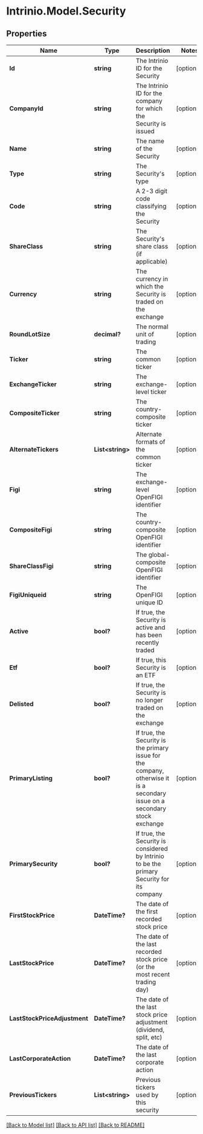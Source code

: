 # Intrinio.Model.Security
## Properties

Name | Type | Description | Notes
------------ | ------------- | ------------- | -------------
**Id** | **string** | The Intrinio ID for the Security | [optional] 
**CompanyId** | **string** | The Intrinio ID for the company for which the Security is issued | [optional] 
**Name** | **string** | The name of the Security | [optional] 
**Type** | **string** | The Security&#39;s type | [optional] 
**Code** | **string** | A 2-3 digit code classifying the Security | [optional] 
**ShareClass** | **string** | The Security&#39;s share class (if applicable) | [optional] 
**Currency** | **string** | The currency in which the Security is traded on the exchange | [optional] 
**RoundLotSize** | **decimal?** | The normal unit of trading | [optional] 
**Ticker** | **string** | The common ticker | [optional] 
**ExchangeTicker** | **string** | The exchange-level ticker | [optional] 
**CompositeTicker** | **string** | The country-composite ticker | [optional] 
**AlternateTickers** | **List&lt;string&gt;** | Alternate formats of the common ticker | [optional] 
**Figi** | **string** | The exchange-level OpenFIGI identifier | [optional] 
**CompositeFigi** | **string** | The country-composite OpenFIGI identifier | [optional] 
**ShareClassFigi** | **string** | The global-composite OpenFIGI identifier | [optional] 
**FigiUniqueid** | **string** | The OpenFIGI unique ID | [optional] 
**Active** | **bool?** | If true, the Security is active and has been recently traded | [optional] 
**Etf** | **bool?** | If true, this Security is an ETF | [optional] 
**Delisted** | **bool?** | If true, the Security is no longer traded on the exchange | [optional] 
**PrimaryListing** | **bool?** | If true, the Security is the primary issue for the company, otherwise it is a secondary issue on a secondary stock exchange | [optional] 
**PrimarySecurity** | **bool?** | If true, the Security is considered by Intrinio to be the primary Security for its company | [optional] 
**FirstStockPrice** | **DateTime?** | The date of the first recorded stock price | [optional] 
**LastStockPrice** | **DateTime?** | The date of the last recorded stock price (or the most recent trading day) | [optional] 
**LastStockPriceAdjustment** | **DateTime?** | The date of the last stock price adjustment (dividend, split, etc) | [optional] 
**LastCorporateAction** | **DateTime?** | The date of the last corporate action | [optional] 
**PreviousTickers** | **List&lt;string&gt;** | Previous tickers used by this security | [optional] 

[[Back to Model list]](../README.md#documentation-for-models) [[Back to API list]](../README.md#documentation-for-api-endpoints) [[Back to README]](../README.md)

